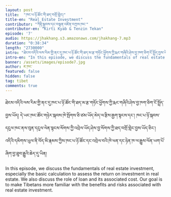 ```yaml
---
layout: post
title:  "ཁང་པ་ཉོ་ཚོང་གི་ཐད་བགྲོ་གླེང།"
title-en: "Real Estate Investment"
contributor: "ཀིརྟི་སྐྱབས་དང་བསྟན་འཛིན་བཀྲས་ཁང་"
contributor-en: "Kirti Kyab & Tenzin Tekan"
episode: '7'
audio: https://jhakhang.s3.amazonaws.com/jhakhang-7.mp3
duration: "0:38:34"
length: "2730000"
intro: "ཐེངས་འདིའི་ལས་རིམ་གྱི་ནང་དུ་ཁང་པ་ཉོ་ཚོང་གི་ཐད་མ་རྩ་གཏོང་ཕྱོགས་ཀྱི་རྨང་གཞིའི་ཤེས་བྱ་ཁག་ཅིག་ངོ་སྤྲོད་བྱས་ཡོད། དེ་ཡང་ཁང་ཚོང་གཉེར་སྐབས་ཁེ་སྤོགས་ཅི་ཙམ་ཡོད་མེད་ལ་རྩིས་རྒྱག་སྟངས་དང་། ཁང་པ་ཉོ་སྐབས་དངུལ་ཁང་ནས་བུན་དངུལ་ལེན་སྟངས་སོགས་ཀྱི་འབྲེལ་ཡོད་ཤེས་བྱ་སོགས་ཀྱི་ཐད་བགྲོ་གླེང་བྱས་ཡོད་ཅིང་། འདིའི་དམིགས་ཡུལ་ནི་བོད་མི་རྣམས་ཀྱིས་ཁང་པ་ཉོ་ཚོང་དང་འབྲེལ་བའི་ཁེ་ཕན་དང་ཉེན་ཁ་ལ་རྒྱུས་ལོན་ཡག་པོ་ཞིག་བྱ་ཐུབ་རྒྱུའི་ཆེད་དུ་ཡིན།།"
intro-en: "In this episode, we discuss the fundamentals of real estate investment, especially the basic calculation to assess the return on investment in real estate.  We also discuss the role of loan and its associated cost. Our goal is to make Tibetans more familiar with the benefits and risks associated with real estate investment."
banner: /assets/images/episode7.jpg
author: ཇ་ཁང་
featured: false
hidden: false
tag: tibet
comments: true
---
```

ཐེངས་འདིའི་ལས་རིམ་གྱི་ནང་དུ་ཁང་པ་ཉོ་ཚོང་གི་ཐད་མ་རྩ་གཏོང་ཕྱོགས་ཀྱི་རྨང་གཞིའི་ཤེས་བྱ་ཁག་ཅིག་ངོ་སྤྲོད་བྱས་ཡོད། དེ་ཡང་ཁང་ཚོང་གཉེར་སྐབས་ཁེ་སྤོགས་ཅི་ཙམ་ཡོད་མེད་ལ་རྩིས་རྒྱག་སྟངས་དང་། ཁང་པ་ཉོ་སྐབས་དངུལ་ཁང་ནས་བུན་དངུལ་ལེན་སྟངས་སོགས་ཀྱི་འབྲེལ་ཡོད་ཤེས་བྱ་སོགས་ཀྱི་ཐད་བགྲོ་གླེང་བྱས་ཡོད་ཅིང་། འདིའི་དམིགས་ཡུལ་ནི་བོད་མི་རྣམས་ཀྱིས་ཁང་པ་ཉོ་ཚོང་དང་འབྲེལ་བའི་ཁེ་ཕན་དང་ཉེན་ཁ་ལ་རྒྱུས་ལོན་ཡག་པོ་ཞིག་བྱ་ཐུབ་རྒྱུའི་ཆེད་དུ་ཡིན།  

In this episode, we discuss the fundamentals of real estate investment, especially the basic calculation to assess the return on investment in real estate.  We also discuss the role of loan and its associated cost. Our goal is to make Tibetans more familiar with the benefits and risks associated with real estate investment.
